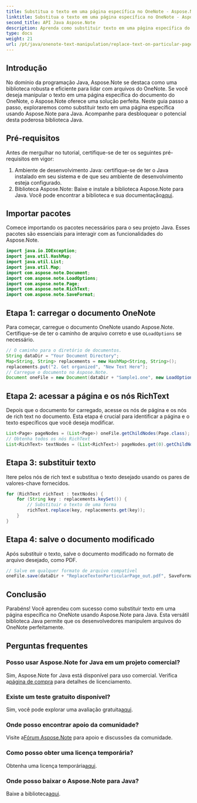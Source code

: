 ```yaml
---
title: Substitua o texto em uma página específica no OneNote - Aspose.Note
linktitle: Substitua o texto em uma página específica no OneNote - Aspose.Note
second_title: API Java Aspose.Note
description: Aprenda como substituir texto em uma página específica do OneNote usando Aspose.Note para Java. Tutorial fácil de seguir para desenvolvimento Java eficiente.
type: docs
weight: 21
url: /pt/java/onenote-text-manipulation/replace-text-on-particular-page/
---
```

## Introdução
No domínio da programação Java, Aspose.Note se destaca como uma biblioteca robusta e eficiente para lidar com arquivos do OneNote. Se você deseja manipular o texto em uma página específica do documento do OneNote, o Aspose.Note oferece uma solução perfeita. Neste guia passo a passo, exploraremos como substituir texto em uma página específica usando Aspose.Note para Java. Acompanhe para desbloquear o potencial desta poderosa biblioteca Java.
## Pré-requisitos
Antes de mergulhar no tutorial, certifique-se de ter os seguintes pré-requisitos em vigor:
1. Ambiente de desenvolvimento Java: certifique-se de ter o Java instalado em seu sistema e de que seu ambiente de desenvolvimento esteja configurado.
2.  Biblioteca Aspose.Note: Baixe e instale a biblioteca Aspose.Note para Java. Você pode encontrar a biblioteca e sua documentação[aqui](https://reference.aspose.com/note/java/).
## Importar pacotes
Comece importando os pacotes necessários para o seu projeto Java. Esses pacotes são essenciais para interagir com as funcionalidades do Aspose.Note.
```java
import java.io.IOException;
import java.util.HashMap;
import java.util.List;
import java.util.Map;
import com.aspose.note.Document;
import com.aspose.note.LoadOptions;
import com.aspose.note.Page;
import com.aspose.note.RichText;
import com.aspose.note.SaveFormat;
```
## Etapa 1: carregar o documento OneNote
 Para começar, carregue o documento OneNote usando Aspose.Note. Certifique-se de ter o caminho de arquivo correto e use o`LoadOptions` se necessário.
```java
// O caminho para o diretório de documentos.
String dataDir = "Your Document Directory";
Map<String, String> replacements = new HashMap<String, String>();
replacements.put("2. Get organized", "New Text Here");
// Carregue o documento no Aspose.Note.
Document oneFile = new Document(dataDir + "Sample1.one", new LoadOptions());
```
## Etapa 2: acessar a página e os nós RichText
Depois que o documento for carregado, acesse os nós de página e os nós de rich text no documento. Esta etapa é crucial para identificar a página e o texto específicos que você deseja modificar.
```java
List<Page> pageNodes = (List<Page>) oneFile.getChildNodes(Page.class);
// Obtenha todos os nós RichText
List<RichText> textNodes = (List<RichText>) pageNodes.get(0).getChildNodes(RichText.class);
```
## Etapa 3: substituir texto
Itere pelos nós de rich text e substitua o texto desejado usando os pares de valores-chave fornecidos.
```java
for (RichText richText : textNodes) {
    for (String key : replacements.keySet()) {
        // Substituir o texto de uma forma
        richText.replace(key, replacements.get(key));
    }
}
```
## Etapa 4: salve o documento modificado
Após substituir o texto, salve o documento modificado no formato de arquivo desejado, como PDF.
```java
// Salve em qualquer formato de arquivo compatível
oneFile.save(dataDir + "ReplaceTextonParticularPage_out.pdf", SaveFormat.Pdf);
```
## Conclusão
Parabéns! Você aprendeu com sucesso como substituir texto em uma página específica no OneNote usando Aspose.Note para Java. Esta versátil biblioteca Java permite que os desenvolvedores manipulem arquivos do OneNote perfeitamente.
## Perguntas frequentes
### Posso usar Aspose.Note for Java em um projeto comercial?
 Sim, Aspose.Note for Java está disponível para uso comercial. Verifica a[página de compra](https://purchase.aspose.com/buy) para detalhes de licenciamento.
### Existe um teste gratuito disponível?
 Sim, você pode explorar uma avaliação gratuita[aqui](https://releases.aspose.com/).
### Onde posso encontrar apoio da comunidade?
 Visite a[Fórum Aspose.Note](https://forum.aspose.com/c/note/28) para apoio e discussões da comunidade.
### Como posso obter uma licença temporária?
 Obtenha uma licença temporária[aqui](https://purchase.aspose.com/temporary-license/).
### Onde posso baixar o Aspose.Note para Java?
 Baixe a biblioteca[aqui](https://releases.aspose.com/note/java/).